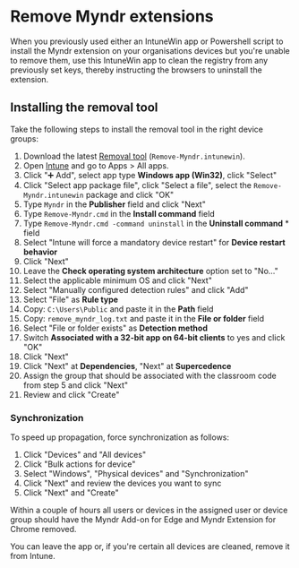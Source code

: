 # Remove Myndr extensions
When you previously used either an IntuneWin app or Powershell script to install the Myndr extension on your organisations devices but you're unable to remove them, use this IntuneWin app to clean the registry from any previously set keys, thereby instructing the browsers to uninstall the extension.

## Installing the removal tool

Take the following steps to install the removal tool in the right device groups:

1. Download the latest [Removal tool](https://github.com/myndr/intune/releases) (`Remove-Myndr.intunewin`).
2. Open [Intune](https://intune.microsoft.com/) and go to Apps > All apps.
2. Click "➕ Add", select app type **Windows app (Win32)**, click "Select"
3. Click "Select app package file", click "Select a file", select the `Remove-Myndr.intunewin` package and click "OK"
4. Type `Myndr` in the **Publisher** field and click "Next"
5. Type `Remove-Myndr.cmd` in the **Install command** field
7. Type `Remove-Myndr.cmd -command uninstall` in the **Uninstall command** * field
10. Select "Intune will force a mandatory device restart" for **Device restart behavior**
11. Click "Next"
12. Leave the **Check operating system architecture** option set to "No..."
13. Select the applicable minimum OS and click "Next"
14. Select "Manually configured detection rules" and click "Add"
15. Select "File" as **Rule type**
16. Copy: `C:\Users\Public` and paste it in the **Path** field
16. Copy: `remove_myndr_log.txt` and paste it in the **File or folder** field
17. Select "File or folder exists" as **Detection method**
18. Switch **Associated with a 32-bit app on 64-bit clients** to yes and click "OK"
18. Click "Next"
18. Click "Next" at **Dependencies**, "Next" at **Supercedence**
19. Assign the group that should be associated with the classroom code from step 5 and click "Next"
20. Review and click "Create"

### Synchronization
To speed up propagation, force synchronization as follows:  
1. Click "Devices" and "All devices"
2. Click "Bulk actions for device"
3. Select "Windows", "Physical devices" and "Synchronization"
4. Click "Next" and review the devices you want to sync
5. Click "Next" and "Create"

Within a couple of hours all users or devices in the assigned user or device group should have the Myndr Add-on for Edge and Myndr Extension for Chrome removed.

You can leave the app or, if you're certain all devices are cleaned, remove it from Intune.
